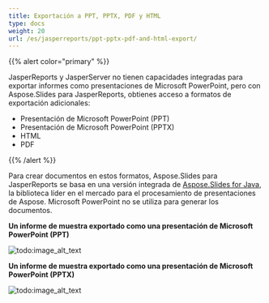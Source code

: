 ```yaml
---
title: Exportación a PPT, PPTX, PDF y HTML
type: docs
weight: 20
url: /es/jasperreports/ppt-pptx-pdf-and-html-export/
---
```


{{% alert color="primary" %}} 

JasperReports y JasperServer no tienen capacidades integradas para exportar informes como presentaciones de Microsoft PowerPoint, pero con Aspose.Slides para JasperReports, obtienes acceso a formatos de exportación adicionales:

- Presentación de Microsoft PowerPoint (PPT)
- Presentación de Microsoft PowerPoint (PPTX)
- HTML
- PDF

{{% /alert %}} 

Para crear documentos en estos formatos, Aspose.Slides para JasperReports se basa en una versión integrada de [Aspose.Slides for Java](https://products.aspose.com/slides/java/), la biblioteca líder en el mercado para el procesamiento de presentaciones de Aspose. Microsoft PowerPoint no se utiliza para generar los documentos.



**Un informe de muestra exportado como una presentación de Microsoft PowerPoint (PPT)** 

![todo:image_alt_text](ppt-pptx-pdf-and-html-export_1.png)

**Un informe de muestra exportado como una presentación de Microsoft PowerPoint (PPTX)** 

![todo:image_alt_text](ppt-pptx-pdf-and-html-export_2.png)